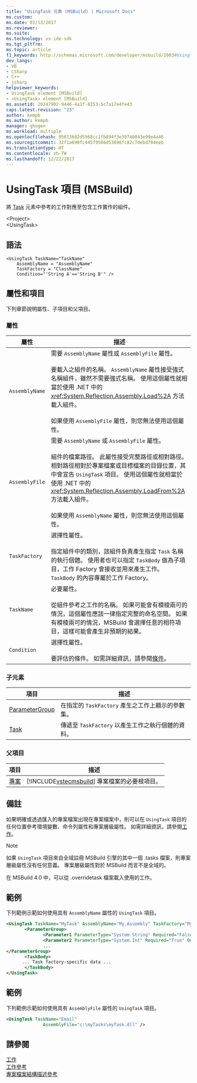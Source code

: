 ```yaml
---
title: "UsingTask 元素 (MSBuild) | Microsoft Docs"
ms.custom: 
ms.date: 03/13/2017
ms.reviewer: 
ms.suite: 
ms.technology: vs-ide-sdk
ms.tgt_pltfrm: 
ms.topic: article
f1_keywords: http://schemas.microsoft.com/developer/msbuild/2003#UsingTask
dev_langs:
- VB
- CSharp
- C++
- jsharp
helpviewer_keywords:
- UsingTask element [MSBuild]
- <UsingTask> element [MSBuild]
ms.assetid: 20247902-9446-4a1f-8253-5c7a17e4fe43
caps.latest.revision: "23"
author: kempb
ms.author: kempb
manager: ghogen
ms.workload: multiple
ms.openlocfilehash: 95013682d5968cc1fb894f3e30746043e99e4a46
ms.sourcegitcommit: 32f1a690fc445f9586d53698fc82c7debd784eeb
ms.translationtype: HT
ms.contentlocale: zh-TW
ms.lasthandoff: 12/22/2017
---
```

# <a name="usingtask-element-msbuild"></a>UsingTask 項目 (MSBuild)
將 [Task](../msbuild/task-element-msbuild.md) 元素中參考的工作對應至包含工作實作的組件。  

 \<Project>  
 \<UsingTask>  

## <a name="syntax"></a>語法  

```  
<UsingTask TaskName="TaskName"  
    AssemblyName = "AssemblyName"   
    TaskFactory = "ClassName"  
    Condition="'String A'=='String B'" />  
```  

## <a name="attributes-and-elements"></a>屬性和項目  
 下列章節說明屬性、子項目和父項目。  

### <a name="attributes"></a>屬性  

|屬性|描述|  
|---------------|-----------------|  
|`AssemblyName`|需要 `AssemblyName` 屬性或 `AssemblyFile` 屬性。<br /><br /> 要載入之組件的名稱。 `AssemblyName` 屬性接受強式名稱組件，雖然不需要強式名稱。 使用這個屬性就相當於使用 .NET 中的 <xref:System.Reflection.Assembly.Load%2A> 方法載入組件。<br /><br /> 如果使用 `AssemblyFile` 屬性，則您無法使用這個屬性。|  
|`AssemblyFile`|需要 `AssemblyName` 或 `AssemblyFile` 屬性。<br /><br /> 組件的檔案路徑。 此屬性接受完整路徑或相對路徑。 相對路徑相對於專案檔案或目標檔案的目錄位置，其中會宣告 `UsingTask` 項目。 使用這個屬性就相當於使用 .NET 中的 <xref:System.Reflection.Assembly.LoadFrom%2A> 方法載入組件。<br /><br /> 如果使用 `AssemblyName` 屬性，則您無法使用這個屬性。|  
|`TaskFactory`|選擇性屬性。<br /><br /> 指定組件中的類別，該組件負責產生指定 `Task` 名稱的執行個體。  使用者也可以指定 `TaskBody` 做為子項目，工作 Factory 會接收並用來產生工作。 `TaskBody` 的內容專屬於工作 Factory。|  
|`TaskName`|必要屬性。<br /><br /> 從組件參考之工作的名稱。 如果可能會有模稜兩可的情況，這個屬性應該一律指定完整的命名空間。 如果有模稜兩可的情況，MSBuild 會選擇任意的相符項目，這樣可能會產生非預期的結果。|  
|`Condition`|選擇性屬性。<br /><br /> 要評估的條件。 如需詳細資訊，請參閱[條件](../msbuild/msbuild-conditions.md)。|  

### <a name="child-elements"></a>子元素  

|項目|描述|  
|-------------|-----------------|  
|[ParameterGroup](../msbuild/parametergroup-element.md)|在指定的 `TaskFactory` 產生之工作上顯示的參數集。|  
|[Task](../msbuild/task-element-msbuild.md)|傳遞至 `TaskFactory` 以產生工作之執行個體的資料。|  

### <a name="parent-elements"></a>父項目  

|項目|描述|  
|-------------|-----------------|  
|[專案](../msbuild/project-element-msbuild.md)|[!INCLUDE[vstecmsbuild](../extensibility/internals/includes/vstecmsbuild_md.md)] 專案檔案的必要根項目。|  

## <a name="remarks"></a>備註  
 如果明確或透過匯入的專案檔案出現在專案檔案中，則可以在 `UsingTask` 項目的任何位置參考環境變數、命令列屬性和專案層級屬性。 如需詳細資訊，請參閱[工作](../msbuild/msbuild-tasks.md)。  

> [!NOTE]
>  如果 `UsingTask` 項目來自全域註冊 MSBuild 引擎的其中一個 .tasks 檔案，則專案層級屬性沒有任何意義。 專案層級屬性對於 MSBuild 而言不是全域的。  

 在 MSBuild 4.0 中，可以從 .overridetask 檔案載入使用的工作。  

## <a name="example"></a>範例  
 下列範例示範如何使用具有 `AssemblyName` 屬性的 `UsingTask` 項目。  

```xml  
<UsingTask TaskName="MyTask" AssemblyName="My.Assembly" TaskFactory="MyTaskFactory">  
       <ParameterGroup>  
              <Parameter1 ParameterType="System.String" Required="False" Output="False"/>  
              <Parameter2 ParameterType="System.Int" Required="True" Output="False"/>  
              ...  
</ParameterGroup>  
       <TaskBody>  
      ... Task factory-specific data ...  
       </TaskBody>  
</UsingTask>  
```  

## <a name="example"></a>範例  
 下列範例示範如何使用具有 `AssemblyFile` 屬性的 `UsingTask` 項目。  

```xml  
<UsingTask TaskName="Email"  
              AssemblyFile="c:\myTasks\myTask.dll" />  
```  

## <a name="see-also"></a>請參閱  
 [工作](../msbuild/msbuild-tasks.md)   
 [工作參考](../msbuild/msbuild-task-reference.md)   
 [專案檔案結構描述參考](../msbuild/msbuild-project-file-schema-reference.md)
